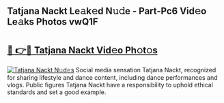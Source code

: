 ## Tatjana Nackt Le𝚊k𝚎d N𝚞𝚍e - Part-Pc6 Vid𝚎o Le𝚊ks Photos vwQ1F

# <h2><a href="http://fb75kd.evod.top/?m=Tatjana+Nackt">🔗 👉🔴 Tatjana Nackt Vid𝚎o Ph𝚘t𝚘s</a></h2>

[![Tatjana Nackt N𝚞d𝚎s](https://i.imgur.com/8V9OHl7.gif)](http://fb75kd.evod.top/?m=Tatjana+Nackt)
Social media sensation Tatjana Nackt, recognized for sharing lifestyle and dance content, including dance performances and vlogs. Public figures Tatjana Nackt have a responsibility to uphold ethical standards and set a good example. 
